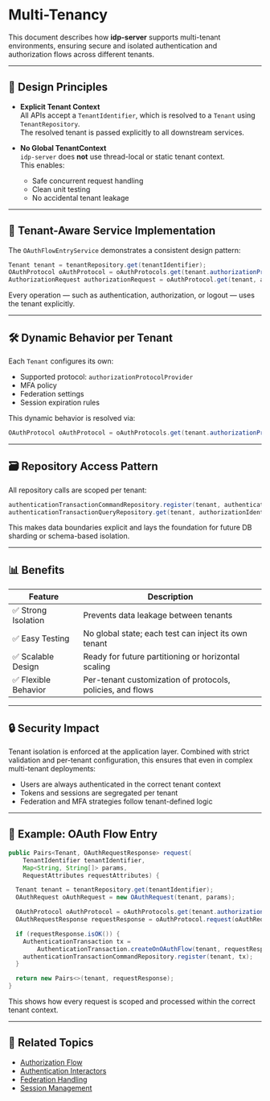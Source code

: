 # Multi-Tenancy

This document describes how **idp-server** supports multi-tenant environments, ensuring secure and isolated authentication and authorization flows across different tenants.

---

## 🧱 Design Principles

- **Explicit Tenant Context**  
  All APIs accept a `TenantIdentifier`, which is resolved to a `Tenant` using `TenantRepository`.  
  The resolved tenant is passed explicitly to all downstream services.

- **No Global TenantContext**  
  `idp-server` does **not** use thread-local or static tenant context.  
  This enables:
  - Safe concurrent request handling
  - Clean unit testing
  - No accidental tenant leakage

---

## 🧭 Tenant-Aware Service Implementation

The `OAuthFlowEntryService` demonstrates a consistent design pattern:

```java
Tenant tenant = tenantRepository.get(tenantIdentifier);
OAuthProtocol oAuthProtocol = oAuthProtocols.get(tenant.authorizationProtocolProvider());
AuthorizationRequest authorizationRequest = oAuthProtocol.get(tenant, authorizationRequestIdentifier);
```

Every operation — such as authentication, authorization, or logout — uses the tenant explicitly.

---

## 🛠 Dynamic Behavior per Tenant

Each `Tenant` configures its own:

- Supported protocol: `authorizationProtocolProvider`
- MFA policy
- Federation settings
- Session expiration rules

This dynamic behavior is resolved via:

```java
OAuthProtocol oAuthProtocol = oAuthProtocols.get(tenant.authorizationProtocolProvider());
```

---

## 🗃 Repository Access Pattern

All repository calls are scoped per tenant:

```java
authenticationTransactionCommandRepository.register(tenant, authenticationTransaction);
authenticationTransactionQueryRepository.get(tenant, authorizationIdentifier);
```

This makes data boundaries explicit and lays the foundation for future DB sharding or schema-based isolation.

---

## 📊 Benefits

| Feature              | Description                                                                 |
|----------------------|-----------------------------------------------------------------------------|
| ✅ Strong Isolation   | Prevents data leakage between tenants                                       |
| ✅ Easy Testing       | No global state; each test can inject its own tenant                       |
| ✅ Scalable Design    | Ready for future partitioning or horizontal scaling                        |
| ✅ Flexible Behavior  | Per-tenant customization of protocols, policies, and flows                 |

---

## 🔒 Security Impact

Tenant isolation is enforced at the application layer. Combined with strict validation and per-tenant configuration, this ensures that even in complex multi-tenant deployments:

- Users are always authenticated in the correct tenant context
- Tokens and sessions are segregated per tenant
- Federation and MFA strategies follow tenant-defined logic

---

## 🧩 Example: OAuth Flow Entry

```java
public Pairs<Tenant, OAuthRequestResponse> request(
    TenantIdentifier tenantIdentifier,
    Map<String, String[]> params,
    RequestAttributes requestAttributes) {

  Tenant tenant = tenantRepository.get(tenantIdentifier);
  OAuthRequest oAuthRequest = new OAuthRequest(tenant, params);

  OAuthProtocol oAuthProtocol = oAuthProtocols.get(tenant.authorizationProtocolProvider());
  OAuthRequestResponse requestResponse = oAuthProtocol.request(oAuthRequest);

  if (requestResponse.isOK()) {
    AuthenticationTransaction tx =
        AuthenticationTransaction.createOnOAuthFlow(tenant, requestResponse);
    authenticationTransactionCommandRepository.register(tenant, tx);
  }

  return new Pairs<>(tenant, requestResponse);
}
```

This shows how every request is scoped and processed within the correct tenant context.

---

## 📘 Related Topics

- [Authorization Flow](./authorization-flow.md)
- [Authentication Interactors](./authentication-interactors.md)
- [Federation Handling](./federation.md)
- [Session Management](./session.md)
